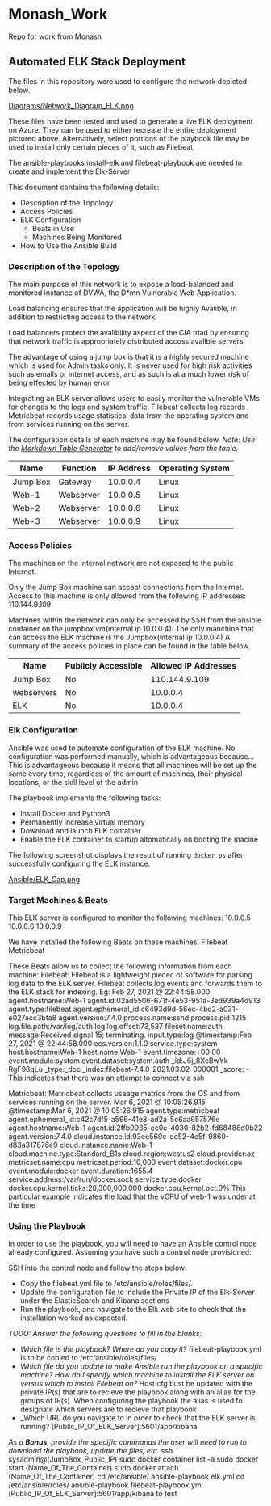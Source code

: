 # Monash_Work
Repo for work from Monash
## Automated ELK Stack Deployment

The files in this repository were used to configure the network depicted below.

[Diagrams/Network_Diagram_ELK.png](https://github.com/RedLeader21/Monash_Work/blob/main/Diagrams/Network_Diagram_ELK.PNG)

These files have been tested and used to generate a live ELK deployment on Azure. They can be used to either recreate the entire deployment pictured above. Alternatively, select portions of the playbook file may be used to install only certain pieces of it, such as Filebeat.

The ansible-playbooks install-elk and filebeat-playbook are needed to create and implement the Elk-Server

This document contains the following details:
- Description of the Topology
- Access Policies
- ELK Configuration
  - Beats in Use
  - Machines Being Monitored
- How to Use the Ansible Build


### Description of the Topology

The main purpose of this network is to expose a load-balanced and monitored instance of DVWA, the D*mn Vulnerable Web Application.

Load balancing ensures that the application will be highly Avalible, in addition to restricting access to the network.

Load balancers protect the avalibility aspect of the CIA triad by ensuring that network traffic is appropriately distributed accoss avalible servers. 

The advantage of using a jump box is that it is a highly secured machine which is used for Admin tasks only. It is never used for high risk activities such as emails or internet access, and as such is at a much lower risk of being effected by human error

Integrating an ELK server allows users to easily monitor the vulnerable VMs for changes to the logs and system traffic.
Filebeat collects log records
Metricbeat records usage statistical data from the operating system and from services running on the server.

The configuration details of each machine may be found below.
_Note: Use the [Markdown Table Generator](http://www.tablesgenerator.com/markdown_tables) to add/remove values from the table_.

| Name     | Function | IP Address | Operating System |
|----------|----------|------------|------------------|
| Jump Box | Gateway  | 10.0.0.4   | Linux            |
| Web-1    | Webserver| 10.0.0.5   | Linux            |
| Web-2    | Webserver| 10.0.0.6   | Linux            |
| Web-3    | Webserver| 10.0.0.9   | Linux            |

### Access Policies

The machines on the internal network are not exposed to the public Internet. 

Only the Jump Box machine can accept connections from the Internet. Access to this machine is only allowed from the following IP addresses:
110.144.9.109

Machines within the network can only be accessed by SSH from the ansible container on the jumpbox vm(internal ip 10.0.0.4).
The only manchine that can access the ELK machine is the Jumpbox(internal ip 10.0.0.4)
A summary of the access policies in place can be found in the table below.

| Name     | Publicly Accessible | Allowed IP Addresses |
|----------|---------------------|----------------------|
| Jump Box | No                  | 110.144.9.109        |
|webservers| No                  | 10.0.0.4             |
|   ELK    | No                  | 10.0.0.4             |

### Elk Configuration

Ansible was used to automate configuration of the ELK machine. No configuration was performed manually, which is advantageous because...
This is advantageous because it means that all machines will be set up the same every time, regardless of the amount of machines, their physical locations, or the skill level of the admin

The playbook implements the following tasks:
- Install Docker and Python3
- Permanently increase virtual memory
- Download and launch ELK container
- Enable the ELK container to startup aitomatically on booting the macine

The following screenshot displays the result of running `docker ps` after successfully configuring the ELK instance.

[Ansible/ELK_Cap.png](https://github.com/RedLeader21/Monash_Work/blob/main/Ansible/ELK_Cap.PNG)

### Target Machines & Beats
This ELK server is configured to monitor the following machines:
10.0.0.5
10.0.0.6
10.0.0.9


We have installed the following Beats on these machines:
Filebeat
Metricbeat

These Beats allow us to collect the following information from each machine:
Filebeat: Filebeat is a lightweight piecec of software for parsing log data to the ELK server. Filebeat collects log events and forwards them to the ELK stack for indexing.
Eg: Feb 27, 2021 @ 22:44:58.000	agent.hostname:Web-1 agent.id:02ad5506-671f-4e53-951a-3ed939a4d913 agent.type:filebeat agent.ephemeral_id:c6493d9d-56ec-4bc2-a031-e027acc3bfa8 agent.version:7.4.0 process.name:sshd process.pid:1215 log.file.path:/var/log/auth.log log.offset:73,537 fileset.name:auth message:Received signal 15; terminating. input.type:log @timestamp:Feb 27, 2021 @ 22:44:58.000 ecs.version:1.1.0 service.type:system host.hostname:Web-1 host.name:Web-1 event.timezone:+00:00 event.module:system event.dataset:system.auth _id:J6j_8XcBwYk-RgF98qLu _type:_doc _index:filebeat-7.4.0-2021.03.02-000001 _score: -
This indicates that there was an attempt to connect via ssh

Metricbeat: Metricbeat collects useage metrics from the OS and from services running on the server. 
Mar 6, 2021 @ 10:05:26.915	@timestamp:Mar 6, 2021 @ 10:05:26.915 agent.type:metricbeat agent.ephemeral_id:c42c7df5-a596-41e8-ad2a-5c6aa957576e agent.hostname:Web-1 agent.id:2ffb9935-ec0c-4030-82b2-fd68488d0b22 agent.version:7.4.0 cloud.instance.id:93ee569c-dc52-4e5f-9860-d83a317876e9 cloud.instance.name:Web-1 cloud.machine.type:Standard_B1s cloud.region:westus2 cloud.provider:az metricset.name:cpu metricset.period:10,000 event.dataset:docker.cpu event.module:docker event.duration:1655.4 service.address:/var/run/docker.sock service.type:docker docker.cpu.kernel.ticks:28,300,000,000 docker.cpu.kernel.pct:0%
This particular example indicates the load that the vCPU of web-1 was under at the time 

### Using the Playbook
In order to use the playbook, you will need to have an Ansible control node already configured. Assuming you have such a control node provisioned: 

SSH into the control node and follow the steps below:
- Copy the filebeat.yml file to /etc/ansible/roles/files/.
- Update the configuration file to include the Private IP of the Elk-Server under the ElasticSearch and Kibana sections
- Run the playbook, and navigate to the Elk web site to check that the installation worked as expected.

_TODO: Answer the following questions to fill in the blanks:_
- _Which file is the playbook? Where do you copy it?_ filebeat-playbook.yml is to be copied to /etc/ansible/roles/files/
- _Which file do you update to make Ansible run the playbook on a specific machine? How do I specify which machine to install the ELK server on versus which to install Filebeat on?_ Host.cfg bust be updated with the private IP(s) that are to recieve the playbook along with an alias for the groups of IP(s). When configuring the playbook the alias is used to designate which servers are to recieve that playbook
- _Which URL do you navigate to in order to check that the ELK server is running? [Public_IP_Of_ELK_Server]:5601/app/kibana

_As a **Bonus**, provide the specific commands the user will need to run to download the playbook, update the files, etc._
ssh sysadmin@(JumpBox_Public_IP)
sudo docker container list -a
sudo docker start (Name_Of_The_Container)
sudo docker attach (Name_Of_The_Container)
cd /etc/ansible/
ansible-playbook elk.yml
cd /etc/ansible/roles/
ansible-playbook filebeat-playbook.yml
[Public_IP_Of_ELK_Server]:5601/app/kibana to test
